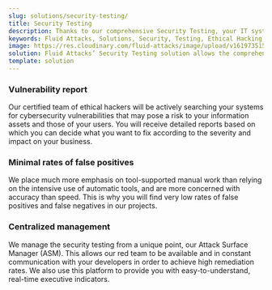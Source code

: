 ```yaml
---
slug: solutions/security-testing/
title: Security Testing
description: Thanks to our comprehensive Security Testing, your IT systems’ vulnerabilities will be found with very low rates of false positives and false negatives.
keywords: Fluid Attacks, Solutions, Security, Testing, Ethical Hacking, Vulnerability, SDLC
image: https://res.cloudinary.com/fluid-attacks/image/upload/v1619735154/airs/solutions/solution-security-testing_mmthfa.webp
solution: Fluid Attacks’ Security Testing solution allows the comprehensive and accurate detection of security vulnerabilities in your IT infrastructure, applications, or source code. Our security testing team consists of certified ethical hackers who work on diverse environments, both with automated tools and manual exploitation. We prioritize all findings according to their severity and provide you with recommendations and guidance on their remediation in order to mitigate the risks of cyberattacks from internal and external sources. Our security testing, which is available for your entire software development lifecycle, succeeds in identifying both known and unknown vulnerabilities while guaranteeing reports with minimal rates of false positives (lies) and false negatives (omissions).
template: solution
---
```


<div class="sect2">

### Vulnerability report

Our certified team of ethical hackers will be actively searching your
systems for cybersecurity vulnerabilities that may pose a risk to your
information assets and those of your users. You will receive detailed
reports based on which you can decide what you want to fix according to
the severity and impact on your business.

</div>

<div class="sect2">

### Minimal rates of false positives

We place much more emphasis on tool-supported manual work than relying
on the intensive use of automatic tools, and are more concerned with
accuracy than speed. This is why you will find very low rates of false
positives and false negatives in our projects.

</div>

<div class="sect2">

### Centralized management

We manage the security testing from a unique point, our Attack Surface
Manager (ASM). This allows our red team to be available and in constant
communication with your developers in order to achieve high remediation
rates. We also use this platform to provide you with easy-to-understand,
real-time executive indicators.

</div>
